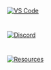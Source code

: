 <p>
  <a href="https://github.com/Calatop/Stash/tree/main/.vscode" target="_blank">
    <img align="center" src="https://user-images.githubusercontent.com/47408756/161364334-e9df1360-b379-457b-808a-bfd5e13ba598.png" alt="VS Code" />
  </a>
</p>

#

<p>
  <a href="https://github.com/Calatop/Stash/tree/main/Discord" target="_blank">
    <img align="center" src="https://user-images.githubusercontent.com/47408756/161363852-7d07a9a5-82eb-4219-8bbd-d2b92605a022.png" alt="Discord" />
  </a>
</p>

#

<p>
  <a href="https://github.com/Calatop/Resources/wiki" target="_blank">
    <img align="center" src="https://user-images.githubusercontent.com/47408756/161363755-3b8744ee-f739-4bb7-99b6-b0528f91dc3f.png" alt="Resources" />
  </a>
</p>


